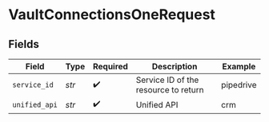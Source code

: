 # VaultConnectionsOneRequest


## Fields

| Field                                | Type                                 | Required                             | Description                          | Example                              |
| ------------------------------------ | ------------------------------------ | ------------------------------------ | ------------------------------------ | ------------------------------------ |
| `service_id`                         | *str*                                | :heavy_check_mark:                   | Service ID of the resource to return | pipedrive                            |
| `unified_api`                        | *str*                                | :heavy_check_mark:                   | Unified API                          | crm                                  |